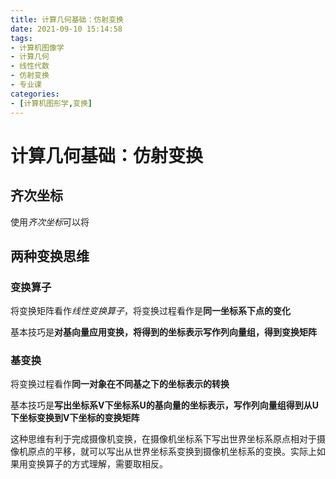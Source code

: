 ```yaml
---
title: 计算几何基础：仿射变换
date: 2021-09-10 15:14:58
tags:
- 计算机图像学
- 计算几何
- 线性代数
- 仿射变换
- 专业课
categories:
- [计算机图形学,变换]
---
```

# 计算几何基础：仿射变换

## 齐次坐标
使用*齐次坐标*可以将

## 两种变换思维
### 变换算子

将变换矩阵看作*线性变换算子*，将变换过程看作是**同一坐标系下点的变化**

基本技巧是**对基向量应用变换，将得到的坐标表示写作列向量组，得到变换矩阵**

### 基变换

将变换过程看作**同一对象在不同基之下的坐标表示的转换**

基本技巧是**写出坐标系V下坐标系U的基向量的坐标表示，写作列向量组得到从U下坐标变换到V下坐标的变换矩阵**

这种思维有利于完成摄像机变换，在摄像机坐标系下写出世界坐标系原点相对于摄像机原点的平移，就可以写出从世界坐标系变换到摄像机坐标系的变换。实际上如果用变换算子的方式理解，需要取相反。
